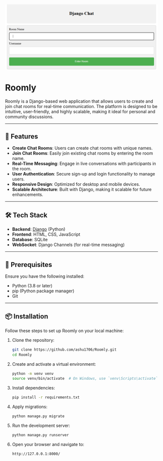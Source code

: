 ![](https://github.com/ashu1706/Roomly/blob/main/Screenshot%202024-12-24%20150637.png)

# Roomly

Roomly is a Django-based web application that allows users to create and join chat rooms for real-time communication. The platform is designed to be intuitive, user-friendly, and highly scalable, making it ideal for personal and community discussions.

---

## 🚀 Features

- **Create Chat Rooms**: Users can create chat rooms with unique names.
- **Join Chat Rooms**: Easily join existing chat rooms by entering the room name.
- **Real-Time Messaging**: Engage in live conversations with participants in the room.
- **User Authentication**: Secure sign-up and login functionality to manage users.
- **Responsive Design**: Optimized for desktop and mobile devices.
- **Scalable Architecture**: Built with Django, making it scalable for future enhancements.

---

## 🛠️ Tech Stack

- **Backend**: [Django](https://www.djangoproject.com/) (Python)
- **Frontend**: HTML, CSS, JavaScript
- **Database**: SQLite
- **WebSocket**: Django Channels (for real-time messaging)

---

## 🎯 Prerequisites

Ensure you have the following installed:

- Python (3.8 or later)
- pip (Python package manager)
- Git

---

## 📦 Installation

Follow these steps to set up Roomly on your local machine:

1. Clone the repository:
   ```bash
   git clone https://github.com/ashu1706/Roomly.git
   cd Roomly
2. Create and activate a virtual environment:
   ```bash
   python -m venv venv
   source venv/bin/activate  # On Windows, use `venv\Scripts\activate`
3. Install dependencies:
   ```bash
   pip install -r requirements.txt
4. Apply migrations:
   ```bash
   python manage.py migrate
5. Run the development server:
   ```bash
   python manage.py runserver
6. Open your browser and navigate to:
   ```bash
   http://127.0.0.1:8000/
